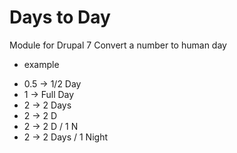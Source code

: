 # Days to Day
Module for Drupal 7
Convert a number to human day
* example
- 0.5 -> 1/2 Day
- 1 -> Full Day
- 2 -> 2 Days
- 2 -> 2 D
- 2 -> 2 D / 1 N
- 2 -> 2 Days / 1 Night